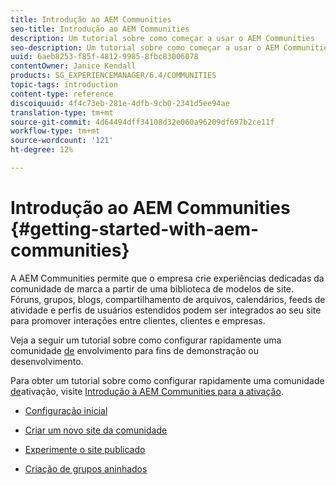 ```yaml
---
title: Introdução ao AEM Communities
seo-title: Introdução ao AEM Communities
description: Um tutorial sobre como começar a usar o AEM Communities
seo-description: Um tutorial sobre como começar a usar o AEM Communities
uuid: 6aeb8253-f85f-4812-9985-8fbc83006078
contentOwner: Janice Kendall
products: SG_EXPERIENCEMANAGER/6.4/COMMUNITIES
topic-tags: introduction
content-type: reference
discoiquuid: 4f4c73eb-281e-4dfb-9cb0-2341d5ee94ae
translation-type: tm+mt
source-git-commit: 4d64494dff34108d32e060a96209df697b2ce11f
workflow-type: tm+mt
source-wordcount: '121'
ht-degree: 12%

---
```



# Introdução ao AEM Communities {#getting-started-with-aem-communities}

A AEM Communities permite que o empresa crie experiências dedicadas da comunidade de marca a partir de uma biblioteca de modelos de site. Fóruns, grupos, blogs, compartilhamento de arquivos, calendários, feeds de atividade e perfis de usuários estendidos podem ser integrados ao seu site para promover interações entre clientes, clientes e empresas.

Veja a seguir um tutorial sobre como configurar rapidamente uma comunidade [de](overview.md#engagement-community) envolvimento para fins de demonstração ou desenvolvimento.

Para obter um tutorial sobre como configurar rapidamente uma comunidade [de](overview.md#enablement-community)ativação, visite [Introdução à AEM Communities para a ativação](getting-started-enablement.md).

* [Configuração inicial](setup.md)

* [Criar um novo site da comunidade](create-site.md)

* [Experimente o site publicado](published-site.md)

* [Criação de grupos aninhados](nested-groups.md)


